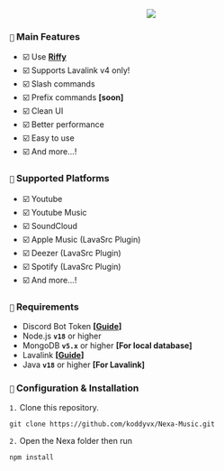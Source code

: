 <p align="center"> 
  <a href="https://discord.gg/fbu64BmPFD" target="_blank"> <img src="https://discordapp.com/api/guilds/1377627031981785139/widget.png?style=banner2"/> </a>
</p>

### `📢` Main Features

-   ☑️ Use **[Riffy](https://github.com/riffy-team/riffy.git)**
-   ☑️ Supports Lavalink v4 only!
-   ☑️ Slash commands
-   ☑️ Prefix commands **[soon]**
-   ☑️ Clean UI
-   ☑️ Better performance
-   ☑️ Easy to use
-   ☑️ And more...!

### `🎵` Supported Platforms

-   ☑️ Youtube
-   ☑️ Youtube Music
-   ☑️ SoundCloud
-   ☑️ Apple Music (LavaSrc Plugin)
-   ☑️ Deezer (LavaSrc Plugin)
-   ☑️ Spotify (LavaSrc Plugin)
-   ☑️ And more...!

### `📌` Requirements

-   Discord Bot Token **[[Guide](https://discordjs.guide/preparations/setting-up-a-bot-application.html#creating-your-bot)]**
-   Node.js **`v18`** or higher
-   MongoDB **`v5.x`** or higher **[For local database]**
-   Lavalink **[[Guide](https://lavalink.dev/)]**
-   Java **`v18`** or higher **[For Lavalink]**

### `🚀` Configuration & Installation

`1.` Clone this repository.

```
git clone https://github.com/koddyvx/Nexa-Music.git
```

`2.` Open the Nexa folder then run

```
npm install
```
